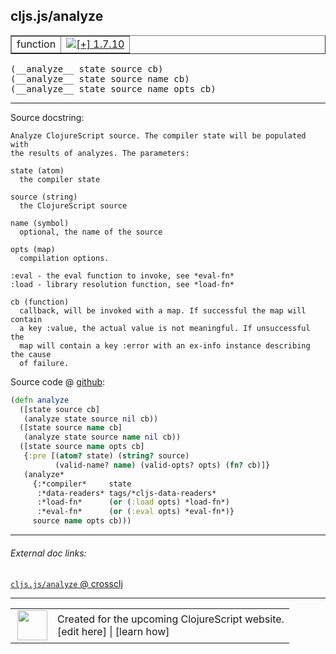 ## cljs.js/analyze



 <table border="1">
<tr>
<td>function</td>
<td><a href="https://github.com/cljsinfo/cljs-api-docs/tree/1.7.10"><img valign="middle" alt="[+] 1.7.10" title="Added in 1.7.10" src="https://img.shields.io/badge/+-1.7.10-lightgrey.svg"></a> </td>
</tr>
</table>


 <samp>
(__analyze__ state source cb)<br>
</samp>
 <samp>
(__analyze__ state source name cb)<br>
</samp>
 <samp>
(__analyze__ state source name opts cb)<br>
</samp>

---





Source docstring:

```
Analyze ClojureScript source. The compiler state will be populated with
the results of analyzes. The parameters:

state (atom)
  the compiler state

source (string)
  the ClojureScript source

name (symbol)
  optional, the name of the source

opts (map)
  compilation options.

:eval - the eval function to invoke, see *eval-fn*
:load - library resolution function, see *load-fn*

cb (function)
  callback, will be invoked with a map. If successful the map will contain
  a key :value, the actual value is not meaningful. If unsuccessful the
  map will contain a key :error with an ex-info instance describing the cause
  of failure.
```


Source code @ [github](https://github.com/clojure/clojurescript/blob/r1.7.10/src/main/cljs/cljs/js.cljs#L423-L459):

```clj
(defn analyze
  ([state source cb]
   (analyze state source nil cb))
  ([state source name cb]
   (analyze state source name nil cb))
  ([state source name opts cb]
   {:pre [(atom? state) (string? source)
          (valid-name? name) (valid-opts? opts) (fn? cb)]}
   (analyze*
     {:*compiler*     state
      :*data-readers* tags/*cljs-data-readers*
      :*load-fn*      (or (:load opts) *load-fn*)
      :*eval-fn*      (or (:eval opts) *eval-fn*)}
     source name opts cb)))
```

<!--
Repo - tag - source tree - lines:

 <pre>
clojurescript @ r1.7.10
└── src
    └── main
        └── cljs
            └── cljs
                └── <ins>[js.cljs:423-459](https://github.com/clojure/clojurescript/blob/r1.7.10/src/main/cljs/cljs/js.cljs#L423-L459)</ins>
</pre>

-->

---



###### External doc links:

[`cljs.js/analyze` @ crossclj](http://crossclj.info/fun/cljs.js.cljs/analyze.html)<br>

---

 <table>
<tr><td>
<img valign="middle" align="right" width="48px" src="http://i.imgur.com/Hi20huC.png">
</td><td>
Created for the upcoming ClojureScript website.<br>
[edit here] | [learn how]
</td></tr></table>

[edit here]:https://github.com/cljsinfo/cljs-api-docs/blob/master/cljsdoc/cljs.js_analyze.cljsdoc
[learn how]:https://github.com/cljsinfo/cljs-api-docs/wiki/cljsdoc-files

<!--

This information was too distracting to show to readers, but I'll leave it
commented here since it is helpful to:

- pretty-print the data used to generate this document
- and show how to retrieve that data



The API data for this symbol:

```clj
{:ns "cljs.js",
 :name "analyze",
 :signature ["[state source cb]"
             "[state source name cb]"
             "[state source name opts cb]"],
 :history [["+" "1.7.10"]],
 :type "function",
 :full-name-encode "cljs.js_analyze",
 :source {:code "(defn analyze\n  ([state source cb]\n   (analyze state source nil cb))\n  ([state source name cb]\n   (analyze state source name nil cb))\n  ([state source name opts cb]\n   {:pre [(atom? state) (string? source)\n          (valid-name? name) (valid-opts? opts) (fn? cb)]}\n   (analyze*\n     {:*compiler*     state\n      :*data-readers* tags/*cljs-data-readers*\n      :*load-fn*      (or (:load opts) *load-fn*)\n      :*eval-fn*      (or (:eval opts) *eval-fn*)}\n     source name opts cb)))",
          :title "Source code",
          :repo "clojurescript",
          :tag "r1.7.10",
          :filename "src/main/cljs/cljs/js.cljs",
          :lines [423 459]},
 :full-name "cljs.js/analyze",
 :docstring "Analyze ClojureScript source. The compiler state will be populated with\nthe results of analyzes. The parameters:\n\nstate (atom)\n  the compiler state\n\nsource (string)\n  the ClojureScript source\n\nname (symbol)\n  optional, the name of the source\n\nopts (map)\n  compilation options.\n\n:eval - the eval function to invoke, see *eval-fn*\n:load - library resolution function, see *load-fn*\n\ncb (function)\n  callback, will be invoked with a map. If successful the map will contain\n  a key :value, the actual value is not meaningful. If unsuccessful the\n  map will contain a key :error with an ex-info instance describing the cause\n  of failure."}

```

Retrieve the API data for this symbol:

```clj
;; from Clojure REPL
(require '[clojure.edn :as edn])
(-> (slurp "https://raw.githubusercontent.com/cljsinfo/cljs-api-docs/catalog/cljs-api.edn")
    (edn/read-string)
    (get-in [:symbols "cljs.js/analyze"]))
```

-->
